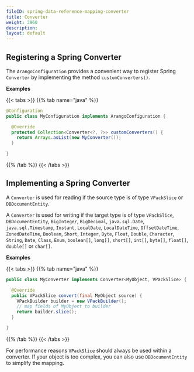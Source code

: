 ```yaml
---
fileID: spring-data-reference-mapping-converter
title: Converter
weight: 3960
description: 
layout: default
---
```

## Registering a Spring Converter

The `ArangoConfiguration` provides a convenient way to register Spring `Converter` by implementing the method `customConverters()`.

**Examples**

{{< tabs >}}
{{% tab name="java" %}}
```java
@Configuration
public class MyConfiguration implements ArangoConfiguration {

  @Override
  protected Collection<Converter<?, ?>> customConverters() {
    return Arrays.asList(new MyConverter());
  }

}
```
{{% /tab %}}
{{< /tabs >}}

## Implementing a Spring Converter

A `Converter` is used for reading if the source type is of type `VPackSlice` or `DBDocumentEntity`.

A `Converter` is used for writing if the target type is of type `VPackSlice`, `DBDocumentEntity`, `BigInteger`, `BigDecimal`, `java.sql.Date`, `java.sql.Timestamp`, `Instant`, `LocalDate`, `LocalDateTime`, `OffsetDateTime`, `ZonedDateTime`, `Boolean`, `Short`, `Integer`, `Byte`, `Float`, `Double`, `Character`, `String`, `Date`, `Class`, `Enum`, `boolean[]`, `long[]`, `short[]`, `int[]`, `byte[]`, `float[]`, `double[]` or `char[]`.

**Examples**

{{< tabs >}}
{{% tab name="java" %}}
```java
public class MyConverter implements Converter<MyObject, VPackSlice> {

  @Override
  public VPackSlice convert(final MyObject source) {
    VPackBuilder builder = new VPackBuilder();
    // map fields of MyObject to builder
    return builder.slice();
  }

}
```
{{% /tab %}}
{{< /tabs >}}

For performance reasons `VPackSlice` should always be used within a converter. If your object is too complex, you can also use `DBDocumentEntity` to simplify the mapping.
